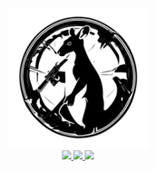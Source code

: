 <div align="center">
  <img src="logo.svg" alt="sarl" height="250" />
  <br>
  <a href="https://soldeer.xyz/project/sarl">
    <img src="https://img.shields.io/badge/soldeer-0.3.0-blue">
  </a>
  <a href="https://github.com/whisskey/sarl/actions/workflows/ci.yml">
    <img src="https://img.shields.io/github/actions/workflow/status/whisskey/sarl/ci.yml?branch=main&label=build">
  </a>
  <a href="https://github.com/whisskey/sarl/actions/workflows/ci-all-via-ir.yml">
    <img src="https://img.shields.io/badge/solidity-%3E=0.8.4%20%3C=0.8.27-aa6746">
  </a>
  <br>
</div>